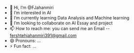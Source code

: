 - 👋 Hi, I’m @FJahanmiri
- 👀 I’m interested in AI
- 🌱 I’m currently learning Data Analysis and Machine learning
- 💞️ I’m looking to collaborate on AI Essay and project
- 📫 How to reach me: you can send me an Email -- fershtehjahanmiri391@gmail.com
- 😄 Pronouns: ...
- ⚡ Fun fact: ...

<!---
FJahanmiri/FJahanmiri is a ✨ special ✨ repository because its `README.md` (this file) appears on your GitHub profile.
You can click the Preview link to take a look at your changes.
--->
